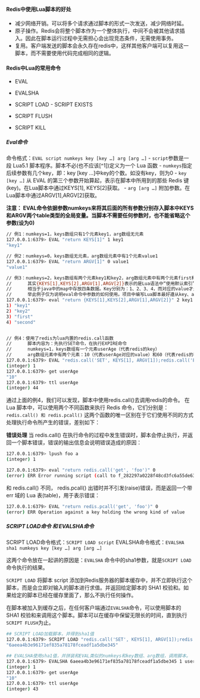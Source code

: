 #### Redis中使用Lua脚本的好处

* 减少网络开销。可以将多个请求通过脚本的形式一次发送，减少网络时延。
* 原子操作。Redis会将整个脚本作为一个整体执行，中间不会被其他请求插入。因此在脚本运行过程中无需担心会出现竞态条件，无需使用事务。
* 复用。客户端发送的脚本会永久存在redis中，这样其他客户端可以复用这一脚本，而不需要使用代码完成相同的逻辑。



#### Redis中Lua的常用命令

* EVAL

*  EVALSHA

*  SCRIPT LOAD - SCRIPT EXISTS

*  SCRIPT FLUSH

*  SCRIPT KILL

  

##### Eval命令

命令格式：`EVAL script numkeys key [key …] arg [arg …]`
\- `script`参数是一段 Lua5.1 脚本程序。脚本不必(也不应该[^1])定义为一个 Lua 函数
\- `numkeys`指定后续参数有几个key，即：key [key …]中key的个数。如没有key，则为0
\- `key [key …]` 从 EVAL 的第三个参数开始算起，表示在脚本中所用到的那些 Redis 键(key)。在Lua脚本中通过KEYS[1], KEYS[2]获取。
\- `arg [arg …]` 附加参数。在Lua脚本中通过ARGV[1],ARGV[2]获取。

**注意： EVAL命令依据参数numkeys来将其后面的所有参数分别存入脚本中KEYS和ARGV两个table类型的全局变量。当脚本不需要任何参数时，也不能省略这个参数(设为0)**

```sh
// 例1：numkeys=1，keys数组只有1个元素key1，arg数组无元素
127.0.0.1:6379> EVAL "return KEYS[1]" 1 key1
"key1"

// 例2：numkeys=0，keys数组无元素，arg数组元素中有1个元素value1
127.0.0.1:6379> EVAL "return ARGV[1]" 0 value1
"value1"

// 例3：numkeys=2，keys数组有两个元素key1和key2，arg数组元素中有两个元素first和second 
//      其实{KEYS[1],KEYS[2],ARGV[1],ARGV[2]}表示的是Lua语法中“使用默认索引”的table表，
//      相当于java中的map中存放四条数据。Key分别为：1、2、3、4，而对应的value才是：KEYS[1]、KEYS[2]、ARGV[1]、ARGV[2]
//      举此例子仅为说明eval命令中参数的如何使用。项目中编写Lua脚本最好遵从key、arg的规范。
127.0.0.1:6379> eval "return {KEYS[1],KEYS[2],ARGV[1],ARGV[2]}" 2 key1 key2 first second 
1) "key1"
2) "key2"
3) "first"
4) "second"


// 例4：使用了redis为lua内置的redis.call函数
//      脚本内容为：先执行SET命令，在执行EXPIRE命令
//      numkeys=1，keys数组有一个元素userAge（代表redis的key）
//      arg数组元素中有两个元素：10（代表userAge对应的value）和60（代表redis的存活时间）
127.0.0.1:6379> EVAL "redis.call('SET', KEYS[1], ARGV[1]);redis.call('EXPIRE', KEYS[1], ARGV[2]); return 1;" 1 userAge 10 60
(integer) 1
127.0.0.1:6379> get userAge
"10"
127.0.0.1:6379> ttl userAge
(integer) 44
```



通过上面的例4，我们可以发现，脚本中使用redis.call()去调用redis的命令。
在 Lua 脚本中，可以使用两个不同函数来执行 Redis 命令，它们分别是： `redis.call() 和 redis.pcall()`
这两个函数的唯一区别在于它们使用不同的方式处理执行命令所产生的错误，差别如下：

**错误处理**
当 redis.call() 在执行命令的过程中发生错误时，脚本会停止执行，并返回一个脚本错误，错误的输出信息会说明错误造成的原因：

```sh
127.0.0.1:6379> lpush foo a
(integer) 1

127.0.0.1:6379> eval "return redis.call('get', 'foo')" 0
(error) ERR Error running script (call to f_282297a0228f48cd3fc6a55de6316f31422f5d17): ERR Operation against a key holding the wrong kind of value
```

和 redis.call() 不同， redis.pcall() 出错时并不引发(raise)错误，而是返回一个带 err 域的 Lua 表(table)，用于表示错误：

```sh
127.0.0.1:6379> EVAL "return redis.pcall('get', 'foo')" 0
(error) ERR Operation against a key holding the wrong kind of value
```





##### SCRIPT LOAD命令 和 EVALSHA命令

SCRIPT LOAD命令格式：`SCRIPT LOAD script`
EVALSHA命令格式：`EVALSHA sha1 numkeys key [key …] arg [arg …]`

这两个命令放在一起讲的原因是：`EVALSHA` 命令中的sha1参数，就是`SCRIPT LOAD` 命令执行的结果。

`SCRIPT LOAD` 将脚本 script 添加到Redis服务器的脚本缓存中，并不立即执行这个脚本，而是会立即对输入的脚本进行求值。并返回给定脚本的 SHA1 校验和。如果给定的脚本已经在缓存里面了，那么不执行任何操作。

在脚本被加入到缓存之后，在任何客户端通过`EVALSHA`命令，可以使用脚本的 SHA1 校验和来调用这个脚本。脚本可以在缓存中保留无限长的时间，直到执行`SCRIPT FLUSH`为止。



```sh
## SCRIPT LOAD加载脚本，并得到sha1值
127.0.0.1:6379> SCRIPT LOAD "redis.call('SET', KEYS[1], ARGV[1]);redis.call('EXPIRE', KEYS[1], ARGV[2]); return 1;"
"6aeea4b3e96171ef835a78178fceadf1a5dbe345"

## EVALSHA使用sha1值，并拼装和EVAL类似的numkeys和key数组、arg数组，调用脚本。
127.0.0.1:6379> EVALSHA 6aeea4b3e96171ef835a78178fceadf1a5dbe345 1 userAge 10 60
(integer) 1
127.0.0.1:6379> get userAge
"10"
127.0.0.1:6379> ttl userAge
(integer) 43
```






